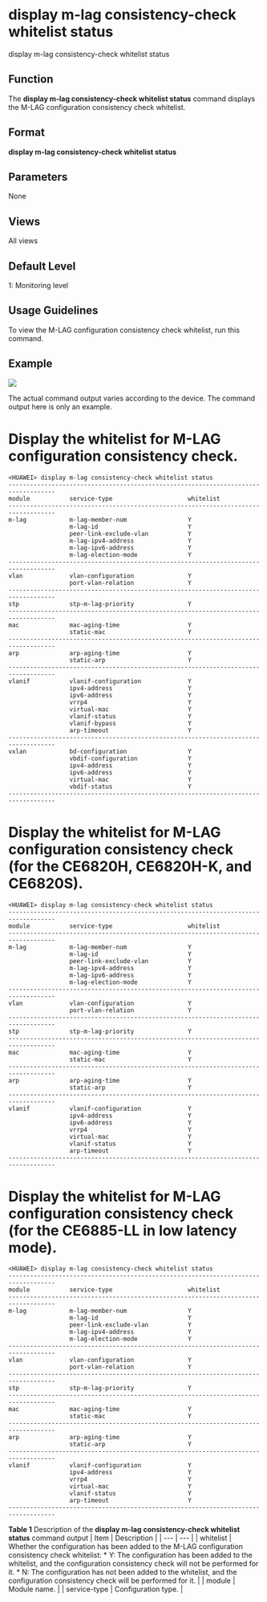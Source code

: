 display m-lag consistency-check whitelist status
================================================

display m-lag consistency-check whitelist status

Function
--------



The **display m-lag consistency-check whitelist status** command displays the M-LAG configuration consistency check whitelist.




Format
------

**display m-lag consistency-check whitelist status**


Parameters
----------

None

Views
-----

All views


Default Level
-------------

1: Monitoring level


Usage Guidelines
----------------

To view the M-LAG configuration consistency check whitelist, run this command.


Example
-------

![](../public_sys-resources/note_3.0-en-us.png) 

The actual command output varies according to the device. The command output here is only an example.


# Display the whitelist for M-LAG configuration consistency check.
```
<HUAWEI> display m-lag consistency-check whitelist status
-----------------------------------------------------------------------------------
module           service-type                     whitelist
-----------------------------------------------------------------------------------
m-lag            m-lag-member-num                 Y   
                 m-lag-id                         Y   
                 peer-link-exclude-vlan           Y   
                 m-lag-ipv4-address               Y   
                 m-lag-ipv6-address               Y   
                 m-lag-election-mode              Y   
-----------------------------------------------------------------------------------
vlan             vlan-configuration               Y   
                 port-vlan-relation               Y   
-----------------------------------------------------------------------------------
stp              stp-m-lag-priority               Y   
-----------------------------------------------------------------------------------
mac              mac-aging-time                   Y   
                 static-mac                       Y   
-----------------------------------------------------------------------------------
arp              arp-aging-time                   Y   
                 static-arp                       Y   
-----------------------------------------------------------------------------------
vlanif           vlanif-configuration             Y   
                 ipv4-address                     Y   
                 ipv6-address                     Y   
                 vrrp4                            Y   
                 virtual-mac                      Y   
                 vlanif-status                    Y   
                 vlanif-bypass                    Y   
                 arp-timeout                      Y   
-----------------------------------------------------------------------------------
vxlan            bd-configuration                 Y   
                 vbdif-configuration              Y   
                 ipv4-address                     Y   
                 ipv6-address                     Y   
                 virtual-mac                      Y   
                 vbdif-status                     Y   
-----------------------------------------------------------------------------------

```

# Display the whitelist for M-LAG configuration consistency check (for the CE6820H, CE6820H-K, and CE6820S).
```
<HUAWEI> display m-lag consistency-check whitelist status
-----------------------------------------------------------------------------------
module           service-type                     whitelist
-----------------------------------------------------------------------------------
m-lag            m-lag-member-num                 Y   
                 m-lag-id                         Y   
                 peer-link-exclude-vlan           Y   
                 m-lag-ipv4-address               Y   
                 m-lag-ipv6-address               Y   
                 m-lag-election-mode              Y   
-----------------------------------------------------------------------------------
vlan             vlan-configuration               Y   
                 port-vlan-relation               Y   
-----------------------------------------------------------------------------------
stp              stp-m-lag-priority               Y   
-----------------------------------------------------------------------------------
mac              mac-aging-time                   Y   
                 static-mac                       Y   
-----------------------------------------------------------------------------------
arp              arp-aging-time                   Y   
                 static-arp                       Y   
-----------------------------------------------------------------------------------
vlanif           vlanif-configuration             Y   
                 ipv4-address                     Y   
                 ipv6-address                     Y   
                 vrrp4                            Y   
                 virtual-mac                      Y   
                 vlanif-status                    Y   
                 arp-timeout                      Y   
-----------------------------------------------------------------------------------

```

# Display the whitelist for M-LAG configuration consistency check (for the CE6885-LL in low latency mode).
```
<HUAWEI> display m-lag consistency-check whitelist status
-----------------------------------------------------------------------------------
module           service-type                     whitelist
-----------------------------------------------------------------------------------
m-lag            m-lag-member-num                 Y   
                 m-lag-id                         Y   
                 peer-link-exclude-vlan           Y   
                 m-lag-ipv4-address               Y   
                 m-lag-election-mode              Y   
-----------------------------------------------------------------------------------
vlan             vlan-configuration               Y   
                 port-vlan-relation               Y   
-----------------------------------------------------------------------------------
stp              stp-m-lag-priority               Y   
-----------------------------------------------------------------------------------
mac              mac-aging-time                   Y   
                 static-mac                       Y   
-----------------------------------------------------------------------------------
arp              arp-aging-time                   Y   
                 static-arp                       Y   
-----------------------------------------------------------------------------------
vlanif           vlanif-configuration             Y   
                 ipv4-address                     Y   
                 vrrp4                            Y   
                 virtual-mac                      Y   
                 vlanif-status                    Y   
                 arp-timeout                      Y   
-----------------------------------------------------------------------------------

```

**Table 1** Description of the **display m-lag consistency-check whitelist status** command output
| Item | Description |
| --- | --- |
| whitelist | Whether the configuration has been added to the M-LAG configuration consistency check whitelist:   * Y: The configuration has been added to the whitelist, and the configuration consistency check will not be performed for it. * N: The configuration has not been added to the whitelist, and the configuration consistency check will be performed for it. |
| module | Module name. |
| service-type | Configuration type. |